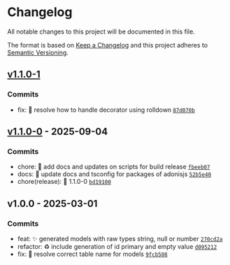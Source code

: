 # Changelog

All notable changes to this project will be documented in this file.

The format is based on [Keep a Changelog](https://keepachangelog.com/en/1.0.0/)
and this project adheres to [Semantic Versioning](https://semver.org/spec/v2.0.0.html).

## [v1.1.0-1](https://github.com/nodecfdi/adonisjs-sat-catalogs/compare/v1.1.0-0...v1.1.0-1)

### Commits

- fix: :bug: resolve how to handle decorator using rolldown [`87d070b`](https://github.com/nodecfdi/adonisjs-sat-catalogs/commit/87d070b009d247cb635569ef7698a872faa9283c)

## [v1.1.0-0](https://github.com/nodecfdi/adonisjs-sat-catalogs/compare/v1.0.0...v1.1.0-0) - 2025-09-04

### Commits

- chore: :memo: add docs and updates on scripts for build release [`fbeeb07`](https://github.com/nodecfdi/adonisjs-sat-catalogs/commit/fbeeb07e3ee3fbf33b9639f6a065659af5347792)
- docs: :memo: update docs and tsconfig for packages of adonisjs [`52b5e40`](https://github.com/nodecfdi/adonisjs-sat-catalogs/commit/52b5e4041c3f3e6201eda879e59eae9c6bac01eb)
- chore(release): :tada: 1.1.0-0 [`bd19100`](https://github.com/nodecfdi/adonisjs-sat-catalogs/commit/bd191003301ddb51e121ba4db920c0c2bffa4023)

## v1.0.0 - 2025-03-01

### Commits

- feat: :sparkles: generated models with raw types string, null or number [`270cd2a`](https://github.com/nodecfdi/adonisjs-sat-catalogs/commit/270cd2a8c9315435257e85e48cc04cd7e2a42646)
- refactor: :recycle: include generation of id primary and empty value [`d095212`](https://github.com/nodecfdi/adonisjs-sat-catalogs/commit/d09521277b9f553fcd24290d7bf447b60c0f37fa)
- fix: :bug: resolve correct table name for models [`9fcb508`](https://github.com/nodecfdi/adonisjs-sat-catalogs/commit/9fcb508e480174a3d2d8d50d66af122a53be8487)
